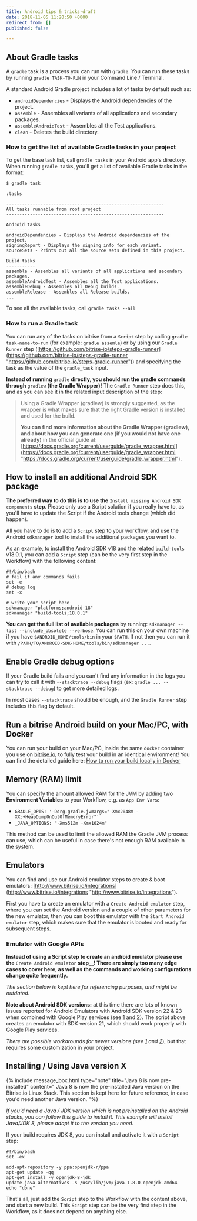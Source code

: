 ```yaml
---
title: Android tips & tricks-draft
date: 2018-11-05 11:20:50 +0000
redirect_from: []
published: false

---
```

## About Gradle tasks

A `gradle` task is a process you can run with `gradle`. You can run these tasks by running `gradle TASK-TO-RUN` in your Command Line / Terminal.

A standard Android Gradle project includes a lot of tasks by default such as:

* `androidDependencies` - Displays the Android dependencies of the project.
* `assemble` - Assembles all variants of all applications and secondary packages.
* `assembleAndroidTest` - Assembles all the Test applications.
* `clean` - Deletes the build directory.

### How to get the list of available Gradle tasks in your project

To get the base task list, call `gradle tasks` in your Android app's directory. When running `gradle tasks`, you'll get a list of available Gradle tasks in the format:

    $ gradle task
    
    :tasks
    
    ------------------------------------------------------------
    All tasks runnable from root project
    ------------------------------------------------------------
    
    Android tasks
    -------------
    androidDependencies - Displays the Android dependencies of the project.
    signingReport - Displays the signing info for each variant.
    sourceSets - Prints out all the source sets defined in this project.
    
    Build tasks
    -----------
    assemble - Assembles all variants of all applications and secondary packages.
    assembleAndroidTest - Assembles all the Test applications.
    assembleDebug - Assembles all Debug builds.
    assembleRelease - Assembles all Release builds.
    ...

To see all the available tasks, call `gradle tasks --all`

### How to run a Gradle task

You can run any of the tasks on bitrise from a `Script` step by calling `gradle task-name-to-run` (for example: `gradle assemle`) or by using our `Gradle Runner` step ([https://github.com/bitrise-io/steps-gradle-runner](https://github.com/bitrise-io/steps-gradle-runner "https://github.com/bitrise-io/steps-gradle-runner")) and specifying the task as the value of the `gradle_task` input.

**Instead of running** `gradle` **directly, you should run the gradle commands through** `gradlew` **(the Gradle Wrapper)!** The `Gradle Runner` step does this, and as you can see it in the related input description of the step:

> Using a Gradle Wrapper (gradlew) is strongly suggested, as the wrapper is what makes sure that the right Gradle version is installed and used for the build.
>
> **You can find more information about the Gradle Wrapper (gradlew), and about how you can generate one (if you would not have one already)** in the official guide at: [https://docs.gradle.org/current/userguide/gradle_wrapper.html](https://docs.gradle.org/current/userguide/gradle_wrapper.html "https://docs.gradle.org/current/userguide/gradle_wrapper.html").

## How to install an additional Android SDK package

**The preferred way to do this is to use the** `Install missing Android SDK components` **step**. Please only use a Script solution if you really have to, as you'll have to update the Script if the Android tools change (which did happen).

All you have to do is to add a `Script` step to your workflow, and use the Android `sdkmanager` tool to install the additional packages you want to.

As an example, to install the Android SDK v18 and the related `build-tools` v18.0.1, you can add a `Script` step (can be the very first step in the Workflow) with the following content:

    #!/bin/bash
    # fail if any commands fails
    set -e
    # debug log
    set -x
    
    # write your script here
    sdkmanager "platforms;android-18"
    sdkmanager "build-tools;18.0.1"

**You can get the full list of available packages** by running: `sdkmanager --list --include_obsolete --verbose`. You can run this on your own machine if you have `$ANDROID_HOME/tools/bin` in your `$PATH`. If not then you can run it with `/PATH/TO/ANDROID-SDK-HOME/tools/bin/sdkmanager ...`.

## Enable Gradle debug options

If your Gradle build fails and you can't find any information in the logs you can try to call it with `--stacktrace --debug` flags (ex: `gradle ... --stacktrace --debug`) to get more detailed logs.

In most cases `--stacktrace` should be enough, and the `Gradle Runner` step includes this flag by default.

## Run a bitrise Android build on your Mac/PC, with Docker

You can run your build on your Mac/PC, inside the same `docker` container you use on [bitrise.io](https://www.bitrise.io), to fully test your build in an identical environment! You can find the detailed guide here: [How to run your build locally in Docker](/docker/run-your-build-locally-in-docker/)

## Memory (RAM) limit

You can specify the amount allowed RAM for the JVM by adding two **Environment Variables** to your Workflow, e.g. as `App Env Var`s:

* `GRADLE_OPTS: '-Dorg.gradle.jvmargs="-Xmx2048m -XX:+HeapDumpOnOutOfMemoryError"'`
* `_JAVA_OPTIONS: "-Xms512m -Xmx1024m"`

This method can be used to limit the allowed RAM the Gradle JVM process can use, which can be useful in case there's not enough RAM available in the system.

## Emulators

You can find and use our Android emulator steps to create & boot emulators: [http://www.bitrise.io/integrations](http://www.bitrise.io/integrations "http://www.bitrise.io/integrations").

First you have to create an emulator with a `Create Android emulator` step, where you can set the Android version and a couple of other parameters for the new emulator, then you can boot this emulator with the `Start Android emulator` step, which makes sure that the emulator is booted and ready for subsequent steps.

### Emulator with Google APIs

**Instead of using a Script step to create an android emulator please use the** `Create Android emulator` **step__! There are simply too many edge cases to cover here, as well as the commands and working configurations change quite frequently.**

_The section below is kept here for referencing purposes, and might be outdated._

**Note about Android SDK versions:** at this time there are lots of known issues reported for Android Emulators with Android SDK version 22 & 23 when combined with Google Play services (see [1](http://stackoverflow.com/questions/32856919/androidstudio-emulator-wont-run-unless-you-update-google-play-services) and [2](https://code.google.com/p/android/issues/detail?id=176348)). The script above creates an emulator with SDK version 21, which should work properly with Google Play services.

_There are possible workarounds for newer versions (see_ [_1_](http://stackoverflow.com/questions/34329363/app-wont-run-unless-you-update-google-play-services-with-google-maps-api-andr) _and_ [_2_](http://stackoverflow.com/questions/33114112/app-wont-run-unless-you-update-google-play-services)), but that requires some customization in your project.

## Installing / Using Java version X

{% include message_box.html type="note" title="Java 8 is now pre-installed" content=" Java 8 is now the pre-installed Java version on the Bitrise.io Linux Stack. This section is kept here for future reference, in case you'd need another Java version. "%}

_If you'd need a Java / JDK version which is not preinstalled on the Android stacks, you can follow this guide to install it. This example will install Java/JDK 8, please adapt it to the version you need._

If your build requires JDK 8, you can install and activate it with a `Script` step:

    #!/bin/bash
    set -ex
    
    add-apt-repository -y ppa:openjdk-r/ppa
    apt-get update -qq
    apt-get install -y openjdk-8-jdk
    update-java-alternatives -s /usr/lib/jvm/java-1.8.0-openjdk-amd64
    echo "done"

That's all, just add the `Script` step to the Workflow with the content above, and start a new build. This `Script` step can be the very first step in the Workflow, as it does not depend on anything else.